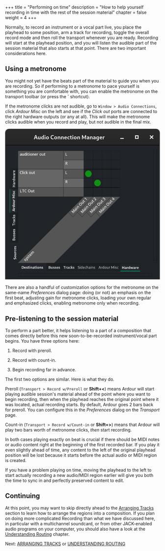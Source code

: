 +++
title = "Performing on time"
description = "How to help yourself recording in time with the rest of the session material"
chapter = false
weight = 4
+++

Normally, to record an instrument or a vocal part live, you place the playhead
to some position, arm a track for recording, toggle the overall record mode
and then roll the transport whenever you are ready. Recording will start at
the playhead position, and you will listen the audible part of the session
material that also starts at that point. There are two important
considerations here.

## Using a metronome

You might not yet have the beats part of the material to guide you when you
are recording. So if performing to a metronome to pace yourself is something
you are comfortable with, you can enable the metronome on the transport
toolbar (or press the **\`** shortcut).

If the metronome clicks are not audible, go to `Window > Audio Connections`,
click _Ardour Misc_ on the left and see if the _Click out_ ports are connected
to the right hardware outputs (or any at all). This will make the metronome
clicks audible when you record and play, but not audible in the final mix.

![Click out ports connected to the master bus](en/click-out-ports.png?width=33vw)

There are also a handful of customization options for the metronome on the
same-name _Preferences_ dialog page: doing (or not) an emphasis on the first
beat, adjusting gain for metronome clicks, loading your own regular and
emphasized clicks, enabling metronome only when recording.

## Pre-listening to the session material

To perform a part better, it helps listening to a part of a composition that
comes directly before this new soon-to-be-recorded instrument/vocal part
begins. You have three options here:

1. Record with preroll.

2. Record with count-in.

3. Begin recording far in advance.

The first two options are similar. Here is what they do.

Preroll (`Transport > Record w/Preroll` or **Shift+<**) means Ardour will
start playing audible session's material ahead of the point where you want to
begin recording, then when the playhead reaches the original point where it
was located, actual recording starts. By default, Ardour goes 2 bars back for
preroll. You can configure this in the _Preferences_ dialog on the _Transport_
page.

Count-in (`Transport > Record w/Count-in` or **Shift+>**) means that Ardour
will play two bars worth of metronome clicks, _then_ start recording.

In both cases playing exactly on beat is crucial if there should be MIDI notes
or audio content right at the beginning of the first recorded bar. If you play
it even slightly ahead of time, any content to the left of the original
playhead position will be lost because it starts before the actual audio or
MIDI region is created.

If you have a problem playing on time, moving the playhead to the left to
start actually recording a new audio/MIDI region earlier will give you both
the time to sync in and perfectly preserved content to edit.

<!-- ## TODO: latency correction??? -->

## Continuing

At this point, you may want to skip directly ahead to the [Arranging
Tracks](../../editing-sessions/arranging-tracks/) section to learn how to
arrange the regions into a composition. If you plan on doing more complicated
Recording than what we have discussed here, in particular with a multichannel
soundcard, or from other JACK-enabled audio programs on your computer, you
should also have a look at the [Understanding
Routing](../understanding-routing) chapter.

Next: [ARRANGING TRACKS](../../editing-sessions/arranging-tracks/) or
[UNDERSTANDING ROUTING](../understanding-routing)
